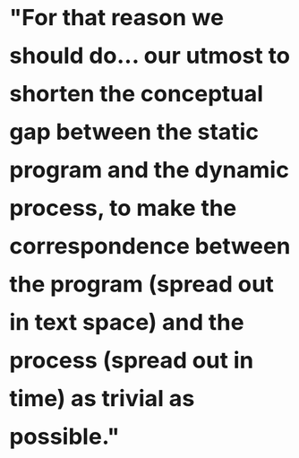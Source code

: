 
<h3 style="font-size: 40px; line-height: 1.7; text-align: left">"For that reason we should do... our utmost to shorten the conceptual gap between the static program and the dynamic process, to make the correspondence between the program (spread out in text space) and the process (spread out in time) as trivial as possible."</h3>

